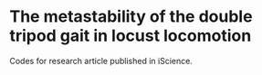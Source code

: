 # The metastability of the double tripod gait in locust locomotion
Codes for research article published in iScience.

